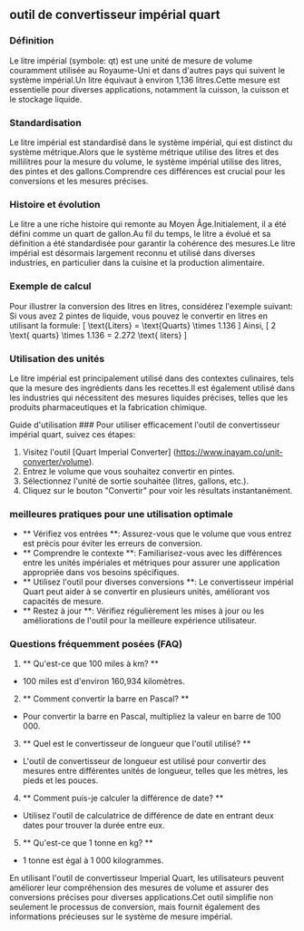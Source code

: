 ## outil de convertisseur impérial quart

### Définition
Le litre impérial (symbole: qt) est une unité de mesure de volume couramment utilisée au Royaume-Uni et dans d'autres pays qui suivent le système impérial.Un litre équivaut à environ 1,136 litres.Cette mesure est essentielle pour diverses applications, notamment la cuisson, la cuisson et le stockage liquide.

### Standardisation
Le litre impérial est standardisé dans le système impérial, qui est distinct du système métrique.Alors que le système métrique utilise des litres et des millilitres pour la mesure du volume, le système impérial utilise des litres, des pintes et des gallons.Comprendre ces différences est crucial pour les conversions et les mesures précises.

### Histoire et évolution
Le litre a une riche histoire qui remonte au Moyen Âge.Initialement, il a été défini comme un quart de gallon.Au fil du temps, le litre a évolué et sa définition a été standardisée pour garantir la cohérence des mesures.Le litre impérial est désormais largement reconnu et utilisé dans diverses industries, en particulier dans la cuisine et la production alimentaire.

### Exemple de calcul
Pour illustrer la conversion des litres en litres, considérez l'exemple suivant:
Si vous avez 2 pintes de liquide, vous pouvez le convertir en litres en utilisant la formule:
\[ \text{Liters} = \text{Quarts} \times 1.136 \]
Ainsi,
\[ 2 \text{ quarts} \times 1.136 = 2.272 \text{ liters} \]

### Utilisation des unités
Le litre impérial est principalement utilisé dans des contextes culinaires, tels que la mesure des ingrédients dans les recettes.Il est également utilisé dans les industries qui nécessitent des mesures liquides précises, telles que les produits pharmaceutiques et la fabrication chimique.

Guide d'utilisation ###
Pour utiliser efficacement l'outil de convertisseur impérial quart, suivez ces étapes:
1. Visitez l'outil [Quart Imperial Converter] (https://www.inayam.co/unit-converter/volume).
2. Entrez le volume que vous souhaitez convertir en pintes.
3. Sélectionnez l'unité de sortie souhaitée (litres, gallons, etc.).
4. Cliquez sur le bouton "Convertir" pour voir les résultats instantanément.

### meilleures pratiques pour une utilisation optimale
- ** Vérifiez vos entrées **: Assurez-vous que le volume que vous entrez est précis pour éviter les erreurs de conversion.
- ** Comprendre le contexte **: Familiarisez-vous avec les différences entre les unités impériales et métriques pour assurer une application appropriée dans vos besoins spécifiques.
- ** Utilisez l'outil pour diverses conversions **: Le convertisseur impérial Quart peut aider à se convertir en plusieurs unités, améliorant vos capacités de mesure.
- ** Restez à jour **: Vérifiez régulièrement les mises à jour ou les améliorations de l'outil pour la meilleure expérience utilisateur.

### Questions fréquemment posées (FAQ)

1. ** Qu'est-ce que 100 miles à km? **
- 100 miles est d'environ 160,934 kilomètres.

2. ** Comment convertir la barre en Pascal? **
- Pour convertir la barre en Pascal, multipliez la valeur en barre de 100 000.

3. ** Quel est le convertisseur de longueur que l'outil utilisé? **
- L'outil de convertisseur de longueur est utilisé pour convertir des mesures entre différentes unités de longueur, telles que les mètres, les pieds et les pouces.

4. ** Comment puis-je calculer la différence de date? **
- Utilisez l'outil de calculatrice de différence de date en entrant deux dates pour trouver la durée entre eux.

5. ** Qu'est-ce que 1 tonne en kg? **
- 1 tonne est égal à 1 000 kilogrammes.

En utilisant l'outil de convertisseur Imperial Quart, les utilisateurs peuvent améliorer leur compréhension des mesures de volume et assurer des conversions précises pour diverses applications.Cet outil simplifie non seulement le processus de conversion, mais fournit également des informations précieuses sur le système de mesure impérial.